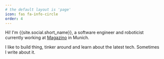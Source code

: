 ```yaml
---
# the default layout is 'page'
icon: fas fa-info-circle
order: 4
---
```

Hi! I'm {{site.social.short_name}}, a software engineer and roboticist currently working at [Magazino](https://www.magazino.eu/) in Munich.

I like to build thing, tinker around and learn about the latest tech. Sometimes I write about it.
